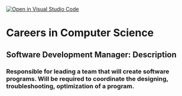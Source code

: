 [![Open in Visual Studio Code](https://classroom.github.com/assets/open-in-vscode-c66648af7eb3fe8bc4f294546bfd86ef473780cde1dea487d3c4ff354943c9ae.svg)](https://classroom.github.com/online_ide?assignment_repo_id=8805337&assignment_repo_type=AssignmentRepo)
# Careers in Computer Science
## Software Development Manager: Description
### Responsible for leading a team that will create software programs. Will be required to coordinate the designing, troubleshooting, optimization of a program.

